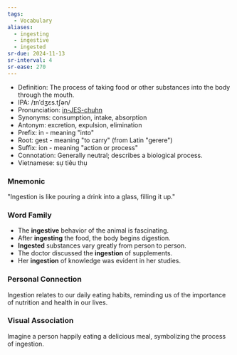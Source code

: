 ```yaml
---
tags:
  - Vocabulary
aliases:
  - ingesting
  - ingestive
  - ingested
sr-due: 2024-11-13
sr-interval: 4
sr-ease: 270
---
```

- Definition: The process of taking food or other substances into the body through the mouth.
- IPA: /ɪnˈdʒɛs.tʃən/
- Pronunciation: [in-JES-chuhn](https://www.google.com/search?q=how+to+pronounce=ingestion)
- Synonyms: consumption, intake, absorption
- Antonym: excretion, expulsion, elimination
- Prefix: in - meaning "into"
- Root: gest - meaning "to carry" (from Latin "gerere")
- Suffix: ion - meaning "action or process"
- Connotation: Generally neutral; describes a biological process.
- Vietnamese: sự tiêu thụ

### Mnemonic

"Ingestion is like pouring a drink into a glass, filling it up."

### Word Family

- The **ingestive** behavior of the animal is fascinating.
- After **ingesting** the food, the body begins digestion.
- **Ingested** substances vary greatly from person to person.
- The doctor discussed the **ingestion** of supplements.
- Her **ingestion** of knowledge was evident in her studies.

### Personal Connection
Ingestion relates to our daily eating habits, reminding us of the importance of nutrition and health in our lives.

### Visual Association

Imagine a person happily eating a delicious meal, symbolizing the process of ingestion.